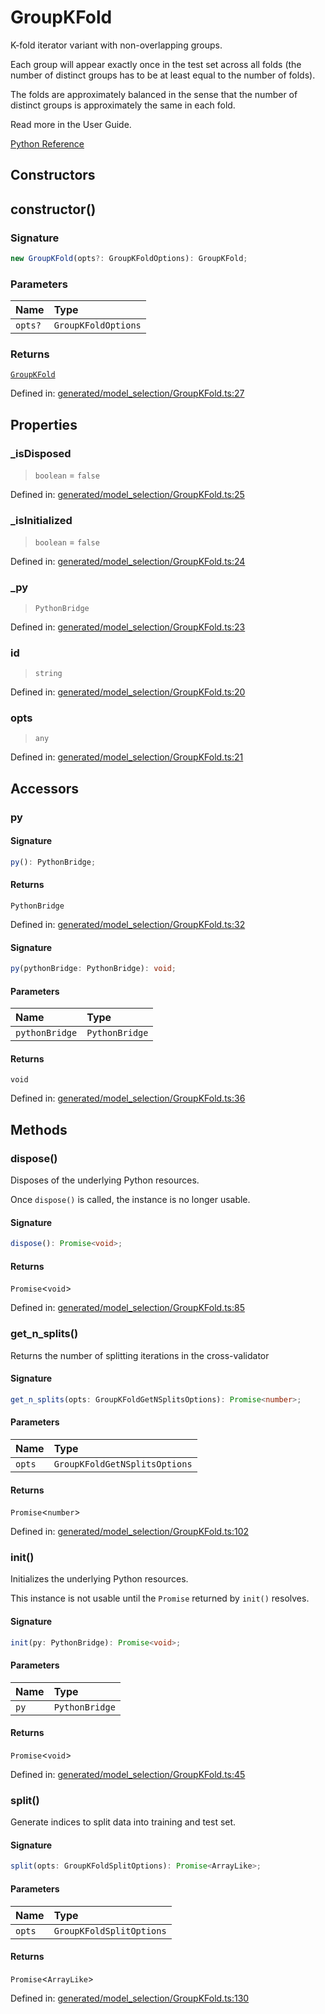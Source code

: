 # GroupKFold

K-fold iterator variant with non-overlapping groups.

Each group will appear exactly once in the test set across all folds (the number of distinct groups has to be at least equal to the number of folds).

The folds are approximately balanced in the sense that the number of distinct groups is approximately the same in each fold.

Read more in the User Guide.

[Python Reference](https://scikit-learn.org/stable/modules/generated/sklearn.model_selection.GroupKFold.html)

## Constructors

## constructor()

### Signature

```ts
new GroupKFold(opts?: GroupKFoldOptions): GroupKFold;
```

### Parameters

| Name | Type |
| :------ | :------ |
| `opts?` | `GroupKFoldOptions` |

### Returns

[`GroupKFold`](GroupKFold.md)

Defined in:  [generated/model\_selection/GroupKFold.ts:27](https://github.com/transitive-bullshit/scikit-learn-ts/blob/92ab806/packages/sklearn/src/generated/model_selection/GroupKFold.ts#L27)

## Properties

### \_isDisposed

> `boolean`  = `false`

Defined in:  [generated/model\_selection/GroupKFold.ts:25](https://github.com/transitive-bullshit/scikit-learn-ts/blob/92ab806/packages/sklearn/src/generated/model_selection/GroupKFold.ts#L25)

### \_isInitialized

> `boolean`  = `false`

Defined in:  [generated/model\_selection/GroupKFold.ts:24](https://github.com/transitive-bullshit/scikit-learn-ts/blob/92ab806/packages/sklearn/src/generated/model_selection/GroupKFold.ts#L24)

### \_py

> `PythonBridge`

Defined in:  [generated/model\_selection/GroupKFold.ts:23](https://github.com/transitive-bullshit/scikit-learn-ts/blob/92ab806/packages/sklearn/src/generated/model_selection/GroupKFold.ts#L23)

### id

> `string`

Defined in:  [generated/model\_selection/GroupKFold.ts:20](https://github.com/transitive-bullshit/scikit-learn-ts/blob/92ab806/packages/sklearn/src/generated/model_selection/GroupKFold.ts#L20)

### opts

> `any`

Defined in:  [generated/model\_selection/GroupKFold.ts:21](https://github.com/transitive-bullshit/scikit-learn-ts/blob/92ab806/packages/sklearn/src/generated/model_selection/GroupKFold.ts#L21)

## Accessors

### py

#### Signature

```ts
py(): PythonBridge;
```

#### Returns

`PythonBridge`

Defined in:  [generated/model\_selection/GroupKFold.ts:32](https://github.com/transitive-bullshit/scikit-learn-ts/blob/92ab806/packages/sklearn/src/generated/model_selection/GroupKFold.ts#L32)

#### Signature

```ts
py(pythonBridge: PythonBridge): void;
```

#### Parameters

| Name | Type |
| :------ | :------ |
| `pythonBridge` | `PythonBridge` |

#### Returns

`void`

Defined in: [generated/model\_selection/GroupKFold.ts:36](https://github.com/transitive-bullshit/scikit-learn-ts/blob/92ab806/packages/sklearn/src/generated/model_selection/GroupKFold.ts#L36)

## Methods

### dispose()

Disposes of the underlying Python resources.

Once `dispose()` is called, the instance is no longer usable.

#### Signature

```ts
dispose(): Promise<void>;
```

#### Returns

`Promise`\<`void`\>

Defined in:  [generated/model\_selection/GroupKFold.ts:85](https://github.com/transitive-bullshit/scikit-learn-ts/blob/92ab806/packages/sklearn/src/generated/model_selection/GroupKFold.ts#L85)

### get\_n\_splits()

Returns the number of splitting iterations in the cross-validator

#### Signature

```ts
get_n_splits(opts: GroupKFoldGetNSplitsOptions): Promise<number>;
```

#### Parameters

| Name | Type |
| :------ | :------ |
| `opts` | `GroupKFoldGetNSplitsOptions` |

#### Returns

`Promise`\<`number`\>

Defined in:  [generated/model\_selection/GroupKFold.ts:102](https://github.com/transitive-bullshit/scikit-learn-ts/blob/92ab806/packages/sklearn/src/generated/model_selection/GroupKFold.ts#L102)

### init()

Initializes the underlying Python resources.

This instance is not usable until the `Promise` returned by `init()` resolves.

#### Signature

```ts
init(py: PythonBridge): Promise<void>;
```

#### Parameters

| Name | Type |
| :------ | :------ |
| `py` | `PythonBridge` |

#### Returns

`Promise`\<`void`\>

Defined in:  [generated/model\_selection/GroupKFold.ts:45](https://github.com/transitive-bullshit/scikit-learn-ts/blob/92ab806/packages/sklearn/src/generated/model_selection/GroupKFold.ts#L45)

### split()

Generate indices to split data into training and test set.

#### Signature

```ts
split(opts: GroupKFoldSplitOptions): Promise<ArrayLike>;
```

#### Parameters

| Name | Type |
| :------ | :------ |
| `opts` | `GroupKFoldSplitOptions` |

#### Returns

`Promise`\<`ArrayLike`\>

Defined in:  [generated/model\_selection/GroupKFold.ts:130](https://github.com/transitive-bullshit/scikit-learn-ts/blob/92ab806/packages/sklearn/src/generated/model_selection/GroupKFold.ts#L130)
